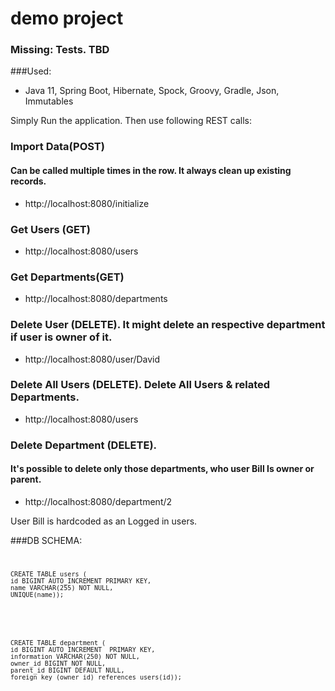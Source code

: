 # demo project

### Missing: Tests. TBD

###Used:
 - Java 11, Spring Boot, Hibernate, Spock, Groovy, Gradle, Json, Immutables

Simply Run the application. Then use following REST calls:


### Import Data(POST)
#### Can be called multiple times in the row. It always clean up existing records.
- http://localhost:8080/initialize

### Get Users (GET)
- http://localhost:8080/users 

### Get Departments(GET)
- http://localhost:8080/departments

### Delete User (DELETE). It might delete an respective department if user is owner of it.
- http://localhost:8080/user/David 

### Delete All Users (DELETE). Delete All Users & related Departments.
- http://localhost:8080/users 

### Delete Department (DELETE).
#### It's possible to delete only those departments, who user Bill Is owner or parent.
- http://localhost:8080/department/2

User Bill is hardcoded as an Logged in users.

###DB SCHEMA:
<code>

    CREATE TABLE users (
    id BIGINT AUTO_INCREMENT PRIMARY KEY,
    name VARCHAR(255) NOT NULL,
    UNIQUE(name));

</code>
<code>

    CREATE TABLE department (
    id BIGINT AUTO_INCREMENT  PRIMARY KEY,
    information VARCHAR(250) NOT NULL,
    owner_id BIGINT NOT NULL,
    parent_id BIGINT DEFAULT NULL,
    foreign key (owner_id) references users(id));

</code>
